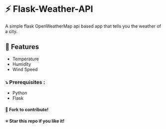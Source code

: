 # :zap: Flask-Weather-API 

A simple flask OpenWeatherMap api based app that tells you the weather of a city.

## :wrench: Features
- Temperature
- Humidity
- Wind Speed

### :arrow_heading_down: Prerequisites :
- Python
- Flask


#### :fork_and_knife: Fork to contribute!  
#### :star: Star this repo if you like it!

